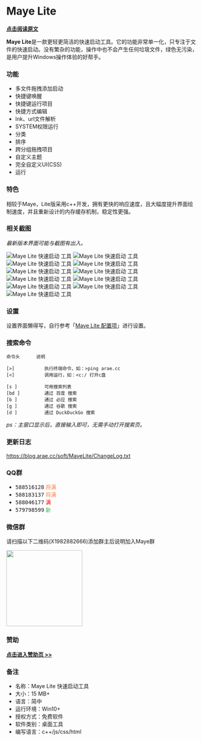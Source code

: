# Maye Lite

**[点击阅读原文](https://t.arae.cc/p/25804.html)**


**Maye Lite**是一款更轻更简洁的快速启动工具。它的功能非常单一化，只专注于文件的快速启动。没有繁杂的功能，操作中也不会产生任何垃圾文件，绿色无污染，是用户提升Windows操作体验的好帮手。


### 功能

- 多文件拖拽添加启动
- 快捷键唤醒
- 快捷键运行项目
- 快捷方式编辑
- lnk、url文件解析
- SYSTEM权限运行
- 分类
- 排序
- 跨分组拖拽项目
- 自定义主题
- 完全自定义UI(CSS)
- 运行


### 特色

相较于Maye，Lite版采用c++开发，拥有更快的响应速度，且大幅度提升界面绘制速度，并且重新设计的内存缓存机制，稳定性更强。


### 相关截图
_最新版本界面可能与截图有出入。_

![Maye Lite 快速启动 工具](https://i.loli.net/2021/11/29/RPboWuHZis1CX4d.png)
![Maye Lite 快速启动 工具](https://i.loli.net/2021/11/29/dHtpn6ykwOXgG9E.png)
![Maye Lite 快速启动 工具](https://i.loli.net/2021/11/29/Nq9Dhk4vzOPMnml.png)
![Maye Lite 快速启动 工具](https://i.loli.net/2021/11/29/dCmFicu3eKo6LAa.png)
![Maye Lite 快速启动 工具](https://i.loli.net/2021/11/29/D6eoukTsi4aJPnG.png)
![Maye Lite 快速启动 工具](https://i.loli.net/2021/11/29/RpjQYMx2sGEPNXr.png)
![Maye Lite 快速启动 工具](https://i.loli.net/2021/11/29/KfcErnTSxz8FNL5.png)
![Maye Lite 快速启动 工具](https://i.loli.net/2021/11/29/ZWatQ7B2GVTeS3F.png)
![Maye Lite 快速启动 工具](https://i.loli.net/2021/11/29/I52n9EYwlZQpDHy.png)
![Maye Lite 快速启动 工具](https://i.loli.net/2021/11/29/ZNbQqxcJHTz3DfL.png)
![Maye Lite 快速启动 工具](https://i.loli.net/2021/11/29/wc4lnqteGkImbO2.png)


### 设置

设置界面懒得写，自行参考「[Maye Lite 配置项](https://blog.arae.cc/post/25841.html)」进行设置。


### 搜索命令

```
命令头      说明

[>]           执行终端命令，如：>ping arae.cc
[<]           调用运行，如：<c:/ 打开c盘

[s ]          可用搜索列表
[bd ]         通过 百度 搜索
[b ]          通过 必应 搜索
[g ]          通过 谷歌 搜索
[d ]          通过 DuckDuckGo 搜索
```
*ps：主窗口显示后，直接输入即可，无需手动打开搜索页。*


### 更新日志

<https://blog.arae.cc/soft/MayeLite/ChangeLog.txt>


### QQ群

* <kbd>588516128</kbd> <kbd><font color="#FE7E40">将满</font></kbd>
* <kbd>588183137</kbd> <kbd><font color="#FE7E40">将满</font></kbd>
* <kbd>588046177</kbd> <kbd><font color="red">满</font></kbd>
* <kbd>579798599</kbd> <kbd><font color="#2CBE4E">新</font></kbd>


### 微信群

请扫描以下二维码(X1982882666)添加群主后说明加入Maye群

<img src="http://blog.arae.cc/images/vx-25H.png" alt="" width="200" height="200">



### 赞助

**[点击进入赞助页 >>](http://blog.arae.cc/z/about.html#打赏-赞助)**


### 备注

* 名称：Maye Lite 快速启动工具
* 大小：15 MB+
* 语言：简中
* 运行环境：Win10+
* 授权方式：免费软件
* 软件类别：桌面工具
* 编写语言：c++/js/css/html


